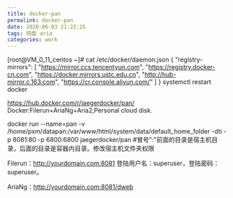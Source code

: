 ```yaml
---
title: docker-pan
permalink: docker-pan
date: 2020-06-03 21:22:25
tags: 网盘 aria
categories: work
---
```

[root@VM_0_11_centos ~]# cat /etc/docker/daemon.json 
{
"registry-mirrors": [
"https://mirror.ccs.tencentyun.com",
"https://registry.docker-cn.com",
"https://docker.mirrors.ustc.edu.cn",
"http://hub-mirror.c.163.com",
"https://cr.console.aliyun.com/"
]
}
systemctl restart docker

https://hub.docker.com/r/jaegerdocker/pan/
Docker:Filerun+AriaNg+Aria2,Personal cloud disk. 

docker run --name=pan -v /home/pxm/datapan:/var/www/html/system/data/default_home_folder  -dti -p 8081:80 -p 6800:6800 jaegerdocker/pan
#冒号":"前面的目录是宿主机目录，后面的目录是容器内目录。修改宿主机文件夹权限

Filerun：http://yourdomain.com:8081
登陆用户名：superuser，登陆密码：superuser。

AriaNg：http://yourdomain.com:8081/dweb
